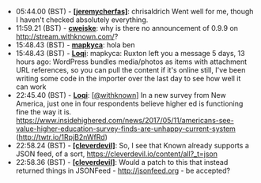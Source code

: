 * <a id="05:44.00">05:44.00 (BST)</a> - __[[jeremycherfas]](https://github.com/[jeremycherfas])__: chrisaldrich Went well for me, though I haven't checked absolutely everything.
* <a id="11:59.21">11:59.21 (BST)</a> - __[cweiske](https://github.com/cweiske)__: why is there no announcement of 0.9.9 on http://stream.withknown.com/?
* <a id="15:48.43">15:48.43 (BST)</a> - __[mapkyca](https://github.com/mapkyca)__: hola ben
* <a id="15:48.43">15:48.43 (BST)</a> - __[Loqi](https://github.com/Loqi)__: mapkyca: Ruxton left you a message 5 days, 13 hours ago: WordPress bundles media/photos as items with attachment URL references, so you can pull the content if it's online still, I've been writing some code in the importer over the last day to see how well it can work
* <a id="22:45.40">22:45.40 (BST)</a> - __[Loqi](https://github.com/Loqi)__: [<a href="https://twitter.com/withknown">@withknown</a>] In a new survey from New America, just one in four respondents believe higher ed is functioning fine the way it is. https://www.insidehighered.com/news/2017/05/11/americans-see-value-higher-education-survey-finds-are-unhappy-current-system (http://twtr.io/1RpjB2nWfRd)
* <a id="22:58.24">22:58.24 (BST)</a> - __[[cleverdevil]](https://github.com/[cleverdevil])__: So, I see that Known already supports a JSON feed, of a sort, https://cleverdevil.io/content/all?_t=json
* <a id="22:58.36">22:58.36 (BST)</a> - __[[cleverdevil]](https://github.com/[cleverdevil])__: Would a patch to this that instead returned things in JSONFeed - http://jsonfeed.org - be accepted?
